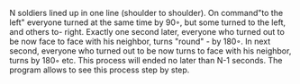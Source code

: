N soldiers lined up in one line (shoulder to shoulder).
On command"to the left" everyone turned at the same time
by 90◦, but some turned to the left, and others to-
right. Exactly one second later, everyone who turned out to be now
face to face with his neighbor, turns "round" - by 180◦. In next second, everyone who turned out to be  now turns to face with his neighbor, turns by 180◦ etc.
This process will ended no later than N-1 seconds.
The program allows to see this process step by step.